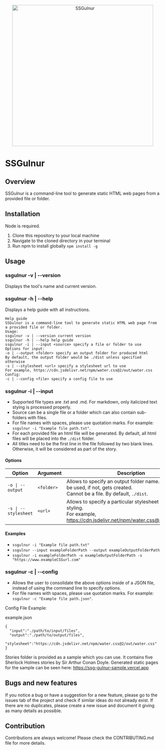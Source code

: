 <p align="center">
<img width="459" alt="SSGulnur" align="center" src="https://user-images.githubusercontent.com/52351598/192425336-04087ba4-0af9-4a29-a167-b84dddbd81bb.png">
</p>

# SSGulnur

## Overview

SSGulnur is a command-line tool to generate static HTML web pages from a provided file or folder.

## Installation

Node is required.

1. Clone this repository to your local machine
2. Navigate to the cloned directory in your terminal
3. Run npm to install globally
   `npm install -g`

## Usage

### ssgulnur -v | --version

Displays the tool's name and current version.

### ssgulnur -h | --help

Displays a help guide with all instructions.

```
Help guide
SSGulnur is a command-line tool to generate static HTML web page from a provided file or folder.
Usage:
ssgulnur -v | --version current version
ssgulnur -h | --help help guide
ssgulnur -i | --input <source> specify a file or folder to use
Options for input:
-o | --output <folder> specify an output folder for produced html
By default, the output folder would be ./dist unless specified otherwise
-s | --stylesheet <url> specify a stylesheet url to use
For example, https://cdn.jsdelivr.net/npm/water.css@2/out/water.css
Config:
-c | --config <file> specify a config file to use
```

### ssgulnur -i | --input <source>

- Supported file types are .txt and .md. For markdown, only italicized text stying is processed properly.
- Source can be a single file or a folder which can also contain sub-folders with files.
- For file names with spaces, please use quotation marks. For example: `ssgulnur -i "Example file path.txt"`.
- For each provided file an html file will be generated. By default, all html files will be placed into the `./dist` folder.
- All titles need to be the first line in the file followed by two blank lines. Otherwise, it will be considered as part of the story.

#### Options

| Option               | Argument   | Description                                                                                                                                 |
| -------------------- | ---------- | ------------------------------------------------------------------------------------------------------------------------------------------- |
| `-o \| --output`     | `<folder>` | Allows to specify an output folder name. If exists, will be used, if not, gets created. <br>Cannot be a file. By default, `./dist`.         |
| `-s \| --stylesheet` | `<url>`    | Allows to specify a particular stylesheet to use for html styling. <br> For example, https://cdn.jsdelivr.net/npm/water.css@2/out/water.css |

#### Examples

- `ssgulnur -i "Example file path.txt"`
- `ssgulnur --input exampleFolderPath --output exampleOutputFolderPath`
- `ssgulnur -i exampleFolderPath -o exampleOutputFolderPath -s "https://www.exampleCSSurl.com"`

### ssgulnur -c | --config <source>

- Allows the user to consolidate the above options inside of a JSON file, instead of using the command line to specify options.
- For file names with spaces, please use quotation marks. For example: `ssgulnur -c "Example file path.json"`.

Config File Example:

example.json

```
{
  "input":"./path/to/input/files",
  "output":"./path/to/output/files",
  "stylesheet":"https://cdn.jsdelivr.net/npm/water.css@2/out/water.css"
}
```

Stories folder is provided as a sample which you can use. It contains five Sherlock Holmes stories by Sir Arthur Conan Doyle.
Generated static pages for the sample can be seen here: https://ssg-gulnur-sample.vercel.app

## Bugs and new features

If you notice a bug or have a suggestion for a new feature, please go to the issues tab of the project and check if similar ideas do not already exist. If there are no duplicates, please create a new issue and document it giving as many details as possible.

## Contribution

Contributions are always welcome! Please check the CONTRIBUTING.md file for more details.
